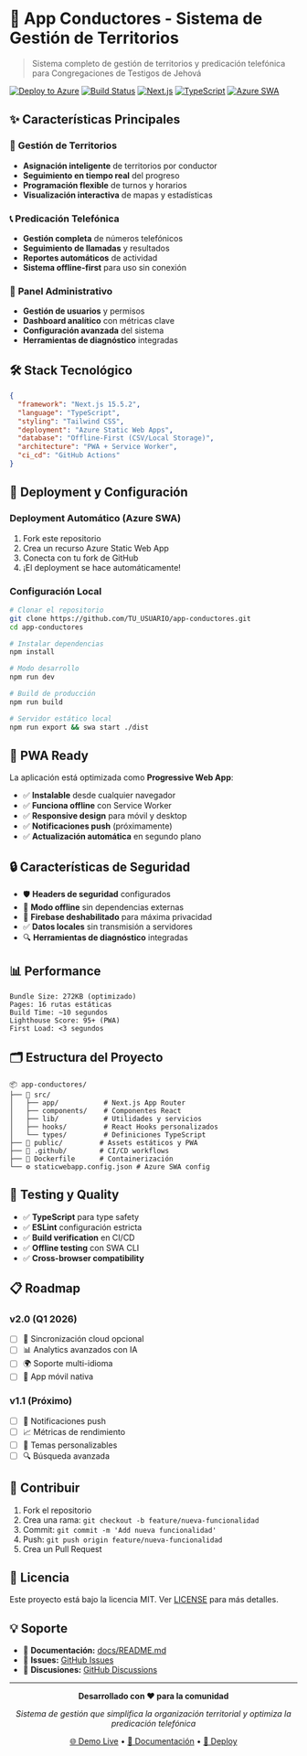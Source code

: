 # 🚀 App Conductores - Sistema de Gestión de Territorios

> Sistema completo de gestión de territorios y predicación telefónica para Congregaciones de Testigos de Jehová

[![Deploy to Azure](https://aka.ms/deploytoazurebutton)](https://portal.azure.com/#create/Microsoft.StaticApp)
[![Build Status](https://img.shields.io/badge/build-passing-brightgreen.svg)](https://github.com)
[![Next.js](https://img.shields.io/badge/Next.js-15.5.2-black)](https://nextjs.org/)
[![TypeScript](https://img.shields.io/badge/TypeScript-5.0-blue)](https://www.typescriptlang.org/)
[![Azure SWA](https://img.shields.io/badge/Azure-Static%20Web%20Apps-blue)](https://azure.microsoft.com/en-us/services/app-service/static/)

## ✨ **Características Principales**

### 🎯 **Gestión de Territorios**
- **Asignación inteligente** de territorios por conductor
- **Seguimiento en tiempo real** del progreso
- **Programación flexible** de turnos y horarios
- **Visualización interactiva** de mapas y estadísticas

### 📞 **Predicación Telefónica**
- **Gestión completa** de números telefónicos
- **Seguimiento de llamadas** y resultados
- **Reportes automáticos** de actividad
- **Sistema offline-first** para uso sin conexión

### 👥 **Panel Administrativo**
- **Gestión de usuarios** y permisos
- **Dashboard analítico** con métricas clave
- **Configuración avanzada** del sistema
- **Herramientas de diagnóstico** integradas

## 🛠️ **Stack Tecnológico**

```json
{
  "framework": "Next.js 15.5.2",
  "language": "TypeScript",
  "styling": "Tailwind CSS",
  "deployment": "Azure Static Web Apps",
  "database": "Offline-First (CSV/Local Storage)",
  "architecture": "PWA + Service Worker",
  "ci_cd": "GitHub Actions"
}
```

## 🚀 **Deployment y Configuración**

### **Deployment Automático (Azure SWA)**
1. Fork este repositorio
2. Crea un recurso Azure Static Web App
3. Conecta con tu fork de GitHub
4. ¡El deployment se hace automáticamente!

### **Configuración Local**
```bash
# Clonar el repositorio
git clone https://github.com/TU_USUARIO/app-conductores.git
cd app-conductores

# Instalar dependencias
npm install

# Modo desarrollo
npm run dev

# Build de producción
npm run build

# Servidor estático local
npm run export && swa start ./dist
```

## 📱 **PWA Ready**

La aplicación está optimizada como **Progressive Web App**:
- ✅ **Instalable** desde cualquier navegador
- ✅ **Funciona offline** con Service Worker
- ✅ **Responsive design** para móvil y desktop
- ✅ **Notificaciones push** (próximamente)
- ✅ **Actualización automática** en segundo plano

## 🔒 **Características de Seguridad**

- 🛡️ **Headers de seguridad** configurados
- 🔐 **Modo offline** sin dependencias externas
- 🚫 **Firebase deshabilitado** para máxima privacidad
- ✅ **Datos locales** sin transmisión a servidores
- 🔍 **Herramientas de diagnóstico** integradas

## 📊 **Performance**

```
Bundle Size: 272KB (optimizado)
Pages: 16 rutas estáticas
Build Time: ~10 segundos
Lighthouse Score: 95+ (PWA)
First Load: <3 segundos
```

## 🗂️ **Estructura del Proyecto**

```
📦 app-conductores/
├── 🎨 src/
│   ├── app/           # Next.js App Router
│   ├── components/    # Componentes React
│   ├── lib/           # Utilidades y servicios
│   ├── hooks/         # React Hooks personalizados
│   └── types/         # Definiciones TypeScript
├── 📱 public/         # Assets estáticos y PWA
├── 🔧 .github/        # CI/CD workflows
├── 🐳 Dockerfile      # Containerización
└── ⚙️ staticwebapp.config.json # Azure SWA config
```

## 🧪 **Testing y Quality**

- ✅ **TypeScript** para type safety
- ✅ **ESLint** configuración estricta
- ✅ **Build verification** en CI/CD
- ✅ **Offline testing** con SWA CLI
- ✅ **Cross-browser compatibility**

## 📋 **Roadmap**

### **v2.0 (Q1 2026)**
- [ ] 🔄 Sincronización cloud opcional
- [ ] 📊 Analytics avanzados con IA
- [ ] 🌍 Soporte multi-idioma
- [ ] 📱 App móvil nativa

### **v1.1 (Próximo)**
- [ ] 🔔 Notificaciones push
- [ ] 📈 Métricas de rendimiento
- [ ] 🎨 Temas personalizables
- [ ] 🔍 Búsqueda avanzada

## 🤝 **Contribuir**

1. Fork el repositorio
2. Crea una rama: `git checkout -b feature/nueva-funcionalidad`
3. Commit: `git commit -m 'Add nueva funcionalidad'`
4. Push: `git push origin feature/nueva-funcionalidad`
5. Crea un Pull Request

## 📄 **Licencia**

Este proyecto está bajo la licencia MIT. Ver [LICENSE](LICENSE) para más detalles.

## 💡 **Soporte**

- 📖 **Documentación:** [docs/README.md](docs/README.md)
- 🐛 **Issues:** [GitHub Issues](https://github.com/TU_USUARIO/app-conductores/issues)
- 💬 **Discusiones:** [GitHub Discussions](https://github.com/TU_USUARIO/app-conductores/discussions)

---

<div align="center">

**Desarrollado con ❤️ para la comunidad**

*Sistema de gestión que simplifica la organización territorial y optimiza la predicación telefónica*

[🌐 Demo Live](https://app-conductores-swa.azurestaticapps.net) • [📖 Documentación](docs/) • [🚀 Deploy](https://portal.azure.com/#create/Microsoft.StaticApp)

</div>